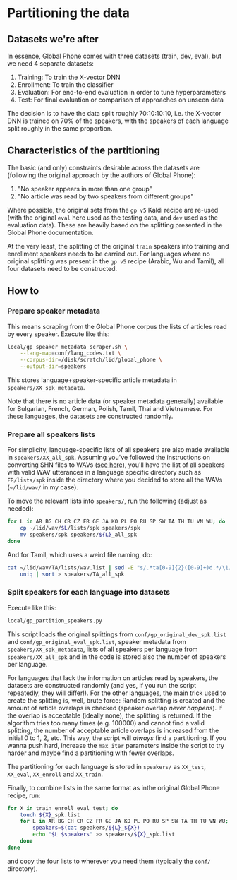 # Partitioning the data

## Datasets we're after
In essence, Global Phone comes with three datasets (train, dev, eval), but we need 4 separate datasets:
1. Training: To train the X-vector DNN
1. Enrollment: To train the classifier
1. Evaluation: For end-to-end evaluation in order to tune hyperparameters
1. Test: For final evaluation or comparison of approaches on unseen data

The decision is to have the data split roughly 70:10:10:10, i.e. the X-vector DNN is trained on 70% of the speakers, with the speakers of each language split roughly in the same proportion.

## Characteristics of the partitioning
The basic (and only) constraints desirable across the datasets are (following the original approach by the authors of Global Phone):
1. "No speaker appears in more than one group"
1. "No article was read by two speakers from different groups"

Where possible, the original sets from the `gp v5` Kaldi recipe are re-used (with the original `eval` here used as the testing data, and `dev` used as the evaluation data). These are heavily based on the splitting presented in the Global Phone documentation. 

At the very least, the splitting of the original `train` speakers into training and enrollment speakers needs to be carried out. For languages where no original splitting was present in the `gp v5` recipe (Arabic, Wu and Tamil), all four datasets need to be constructed.

## How to

### Prepare speaker metadata
This means scraping from the Global Phone corpus the lists of articles read by every speaker. Execute like this:
```bash
local/gp_speaker_metadata_scraper.sh \
	--lang-map=conf/lang_codes.txt \
	--corpus-dir=/disk/scratch/lid/global_phone \
	--output-dir=speakers
```

This stores language+speaker-specific article metadata in `speakers/XX_spk_metadata`.

Note that there is no article data (or speaker metadata generally) available for Bulgarian, French, German, Polish, Tamil, Thai and Vietnamese. For these languages, the datasets are constructed randomly.

### Prepare all speakers lists
For simplicity, language-specific lists of all speakers are also made available in `speakers/XX_all_spk`. Assuming you've followed the instructions on converting SHN files to WAVs ([see here](processing_wavs.md)), you'll have the list of all speakers with valid WAV utterances in a language specific directory such as `FR/lists/spk` inside the directory where you decided to store all the WAVs (`~/lid/wav/` in my case).

To move the relevant lists into `speakers/`, run the following (adjust as needed):
```bash
for L in AR BG CH CR CZ FR GE JA KO PL PO RU SP SW TA TH TU VN WU; do
	cp ~/lid/wav/$L/lists/spk speakers/spk
	mv speakers/spk speakers/${L}_all_spk
done
```

And for Tamil, which uses a weird file naming, do:
```bash
cat ~/lid/wav/TA/lists/wav.list | sed -E "s/.*ta[0-9]{2}([0-9]+)d.*/\1/p" | \
	uniq | sort > speakers/TA_all_spk
```

### Split speakers for each language into datasets
Execute like this:
```bash
local/gp_partition_speakers.py
```

This script loads the original splittings from `conf/gp_original_dev_spk.list` and `conf/gp_original_eval_spk.list`, speaker metadata from `speakers/XX_spk_metadata`, lists of all speakers per language from `speakers/XX_all_spk` and in the code is stored also the number of speakers per language.

For languages that lack the information on articles read by speakers, the datasets are constructed randomly (and yes, if you run the script repeatedly, they will differ!). For the other languages, the main trick used to create the splitting is, well, brute force: Random splitting is created and the amount of article overlaps is checked (speaker overlap *never happens*). If the overlap is acceptable (ideally none), the splitting is returned. If the algorithm tries too many times (e.g. 100000) and cannot find a valid splitting, the number of acceptable article overlaps is increased from the initial 0 to 1, 2, etc. This way, the script will *always* find a partitioning. If you wanna push hard, increase the `max_iter` parameters inside the script to try harder and maybe find a partitioning with fewer overlaps.

The partitioning for each language is stored in `speakers/` as `XX_test`, `XX_eval`, `XX_enroll` and `XX_train`.


Finally, to combine lists in the same format as inthe original Global Phone recipe, run:
```bash
for X in train enroll eval test; do
	touch ${X}_spk.list
	for L in AR BG CH CR CZ FR GE JA KO PL PO RU SP SW TA TH TU VN WU; do
		speakers=$(cat speakers/${L}_${X})
		echo "$L $speakers" >> speakers/${X}_spk.list
	done
done
```
and copy the four lists to wherever you need them (typically the `conf/` directory).
